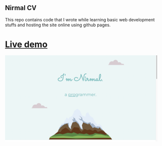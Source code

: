 ## Nirmal CV

This repo contains code that I wrote while learning basic web development stuffs and hosting the site online using github pages.

# [Live demo](https://nirmalsilwal.github.io/cv/)

![homepage image](https://github.com/NirmalSilwal/cv/blob/main/homepage.png)
